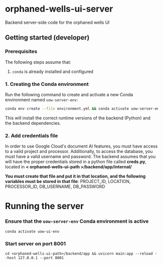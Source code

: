 # orphaned-wells-ui-server
Backend server-side code for the orphaned wells UI

## Getting started (developer)

### Prerequisites

The following steps assume that:

1. `conda` is already installed and configured

### 1. Creating the Conda environment

Run the following command to create and activate a new Conda environment named `uow-server-env`:

```sh
conda env create --file environment.yml && conda activate uow-server-env
```

This will install the correct runtime versions of the backend (Python) and the backend dependencies.

### 2. Add credentials file

In order to use Google Cloud's document AI features, you must have access to a valid project and processor. Additionally, to access the database, you must have a valid username and password. The backend assumes that you will have the proper credentials stored in a python file called **creds.py**, located in **< orphaned-wells-ui-path >/backend/app/internal/**

**You must create that file and put it in that location, and the following variables must be stored in that file**:
    PROJECT_ID, LOCATION, PROCESSOR_ID, DB_USERNAME, DB_PASSWORD

# Running the server

### Ensure that the `uow-server-env` Conda environment is active

```console
conda activate uow-ui-env
```

### Start server on port 8001

```console
cd <orphaned-wells-ui-path>/backend/app && uvicorn main:app --reload --host 127.0.0.1 --port 8001
```